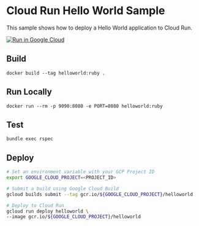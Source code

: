 # Cloud Run Hello World Sample

This sample shows how to deploy a Hello World application to Cloud Run.

[![Run in Google Cloud][run_img]][run_link]

[run_img]: https://storage.googleapis.com/cloudrun/button.svg
[run_link]: https://console.cloud.google.com/cloudshell/editor?shellonly=true&cloudshell_image=gcr.io/cloudrun/button&cloudshell_git_repo=https://github.com/GoogleCloudPlatform/ruby-docs-samples&cloudshell_working_dir=run/helloworld

## Build

```
docker build --tag helloworld:ruby .
```

## Run Locally

```
docker run --rm -p 9090:8080 -e PORT=8080 helloworld:ruby
```

## Test

```
bundle exec rspec
```


## Deploy

```sh
# Set an environment variable with your GCP Project ID
export GOOGLE_CLOUD_PROJECT=<PROJECT_ID>

# Submit a build using Google Cloud Build
gcloud builds submit --tag gcr.io/${GOOGLE_CLOUD_PROJECT}/helloworld

# Deploy to Cloud Run
gcloud run deploy helloworld \
--image gcr.io/${GOOGLE_CLOUD_PROJECT}/helloworld
```
